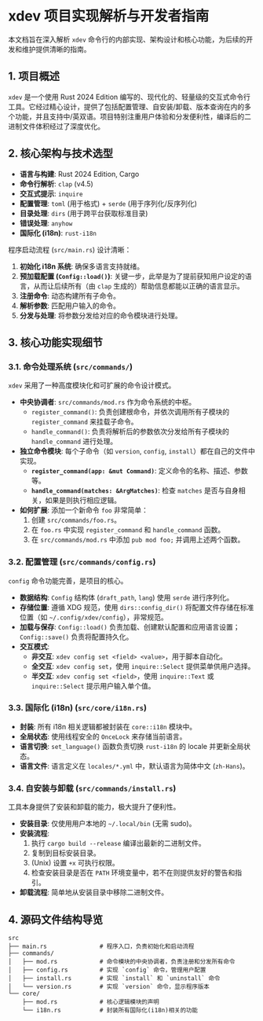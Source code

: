 # xdev 项目实现解析与开发者指南

本文档旨在深入解析 `xdev` 命令行的内部实现、架构设计和核心功能，为后续的开发和维护提供清晰的指南。

## 1. 项目概述

`xdev` 是一个使用 Rust 2024 Edition 编写的、现代化的、轻量级的交互式命令行工具。它经过精心设计，提供了包括配置管理、自安装/卸载、版本查询在内的多个功能，并且支持中/英双语。项目特别注重用户体验和分发便利性，编译后的二进制文件体积经过了深度优化。

## 2. 核心架构与技术选型

- **语言与构建**: Rust 2024 Edition, Cargo
- **命令行解析**: `clap` (v4.5)
- **交互式提示**: `inquire`
- **配置管理**: `toml` (用于格式) + `serde` (用于序列化/反序列化)
- **目录处理**: `dirs` (用于跨平台获取标准目录)
- **错误处理**: `anyhow`
- **国际化 (i18n)**: `rust-i18n`

程序启动流程 (`src/main.rs`) 设计清晰：
1.  **初始化 i18n 系统**: 确保多语言支持就绪。
2.  **预加载配置 (`Config::load()`)**: 关键一步，此举是为了提前获知用户设定的语言，从而让后续所有（由 `clap` 生成的）帮助信息都能以正确的语言显示。
3.  **注册命令**: 动态构建所有子命令。
4.  **解析参数**: 匹配用户输入的命令。
5.  **分发与处理**: 将参数分发给对应的命令模块进行处理。

## 3. 核心功能实现细节

### 3.1. 命令处理系统 (`src/commands/`)

`xdev` 采用了一种高度模块化和可扩展的命令设计模式。

- **中央协调者**: `src/commands/mod.rs` 作为命令系统的中枢。
    - `register_command()`: 负责创建根命令，并依次调用所有子模块的 `register_command` 来挂载子命令。
    - `handle_command()`: 负责将解析后的参数依次分发给所有子模块的 `handle_command` 进行处理。
- **独立命令模块**: 每个子命令（如 `version`, `config`, `install`）都在自己的文件中实现。
    - **`register_command(app: &mut Command)`**: 定义命令的名称、描述、参数等。
    - **`handle_command(matches: &ArgMatches)`**: 检查 `matches` 是否与自身相关，如果是则执行相应逻辑。
- **如何扩展**: 添加一个新命令 `foo` 非常简单：
    1.  创建 `src/commands/foo.rs`。
    2.  在 `foo.rs` 中实现 `register_command` 和 `handle_command` 函数。
    3.  在 `src/commands/mod.rs` 中添加 `pub mod foo;` 并调用上述两个函数。

### 3.2. 配置管理 (`src/commands/config.rs`)

`config` 命令功能完善，是项目的核心。

- **数据结构**: `Config` 结构体 (`draft_path`, `lang`) 使用 `serde` 进行序列化。
- **存储位置**: 遵循 XDG 规范，使用 `dirs::config_dir()` 将配置文件存储在标准位置（如 `~/.config/xdev/config`），非常规范。
- **加载与保存**: `Config::load()` 负责加载、创建默认配置和应用语言设置；`Config::save()` 负责将配置持久化。
- **交互模式**:
    - **非交互**: `xdev config set <field> <value>`，用于脚本自动化。
    - **全交互**: `xdev config set`，使用 `inquire::Select` 提供菜单供用户选择。
    - **半交互**: `xdev config set <field>`，使用 `inquire::Text` 或 `inquire::Select` 提示用户输入单个值。

### 3.3. 国际化 (i18n) (`src/core/i18n.rs`)

- **封装**: 所有 i18n 相关逻辑都被封装在 `core::i18n` 模块中。
- **全局状态**: 使用线程安全的 `OnceLock` 来存储当前语言。
- **语言切换**: `set_language()` 函数负责切换 `rust-i18n` 的 locale 并更新全局状态。
- **语言文件**: 语言定义在 `locales/*.yml` 中，默认语言为简体中文 (`zh-Hans`)。

### 3.4. 自安装与卸载 (`src/commands/install.rs`)

工具本身提供了安装和卸载的能力，极大提升了便利性。

- **安装目录**: 仅使用用户本地的 `~/.local/bin` (无需 sudo)。
- **安装流程**:
    1.  执行 `cargo build --release` 编译出最新的二进制文件。
    2.  复制到目标安装目录。
    3.  (Unix) 设置 `+x` 可执行权限。
    4.  检查安装目录是否在 `PATH` 环境变量中，若不在则提供友好的警告和指引。
- **卸载流程**: 简单地从安装目录中移除二进制文件。

## 4. 源码文件结构导览

```
src
├── main.rs               # 程序入口，负责初始化和启动流程
├── commands/
│   ├── mod.rs            # 命令模块的中央协调者，负责注册和分发所有命令
│   ├── config.rs         # 实现 `config` 命令，管理用户配置
│   ├── install.rs        # 实现 `install` 和 `uninstall` 命令
│   └── version.rs        # 实现 `version` 命令，显示程序版本
└── core/
    ├── mod.rs            # 核心逻辑模块的声明
    └── i18n.rs           # 封装所有国际化(i18n)相关的功能
``` 
